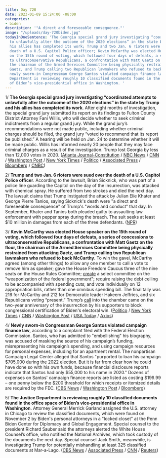 ```yaml
---
title: Day 720
date: 2023-01-09 15:24:00 -08:00
categories:
- biden
description: '"A direct and foreseeable consequence."'
image: "/uploads/day-720biden.jpg"
todayInOneSentence: 'The Georgia special grand jury investigating “coordinated attempts
  to unlawfully alter the outcome of the 2020 elections” in the state by Trump and
  his allies has completed its work; Trump and two Jan. 6 rioters were sued over the
  death of a U.S. Capitol Police officer; Kevin McCarthy was elected House speaker
  on the 15th round of voting, which followed four days of defeats, a series of concessions
  to ultraconservative Republicans, a confrontation with Matt Gaetz on the floor,
  the chairman of the Armed Services Committee being physically restrained from attacking
  Gaetz, and Trump calling two Republican lawmakers who refused to back McCarthy;
  newly sworn-in Congressman George Santos violated campaign finance law; and Justice
  Department is reviewing roughly 10 classified documents found in the office space
  of Biden’s vice-presidential office in Washington. '
---
```


1/ **The Georgia special grand jury investigating “coordinated attempts to unlawfully alter the outcome of the 2020 elections” in the state by Trump and his allies has completed its work**. After eight months of investigation, the special grand jury submitted its report on its findings to Fulton County District Attorney Fani Willis, who will decide whether to seek criminal indictments from a regular grand jury. While the grand jury’s recommendations were not made public, including whether criminal charges should be filed, the grand jury “voted to recommend that its report be published.” A hearing will be held on Jan. 24 to determine whether it will be made public. Willis has informed nearly 20 people that they may face criminal charges as a result of the investigation. Trump lost Georgia by less than 12,000 votes in 2020. ([Atlanta Journal-Constitution](https://www.ajc.com/politics/breaking-fulton-special-grand-jury-completes-trump-investigation/XQXALSAGX5A5HLBJW46JBEHM5Y/) / [NBC News](https://www.nbcnews.com/politics/donald-trump/grand-jury-georgia-trump-election-probe-completes-final-report-judge-s-rcna64891) / [CNN](https://www.cnn.com/2023/01/09/politics/fulton-county-grand-jury-trump-election/index.html) / [Washington Post](https://www.washingtonpost.com/nation/2023/01/09/fulton-county-trump-investigation-ends/) / [New York Times](https://www.nytimes.com/2023/01/09/us/trump-georgia-election-grand-jury.html) / [Politico](https://www.politico.com/news/2023/01/09/atlanta-special-grand-jury-trump-investigation-2020-00077002) / [Associated Press](https://apnews.com/article/politics-georgia-donald-trump-juries-united-states-government-fc08d39209ce3be768d933f96a434abf) / [Bloomberg](https://www.bloomberg.com/news/articles/2023-01-09/georgia-grand-jury-investigating-trump-submits-recommendations-and-disbands?sref=MIBMEEoj) / [CNBC](https://www.cnbc.com/2023/01/09/georgia-grand-jury-probing-trump-for-possible-2020-election-crimes-completes-work-report-says.html))

2/ **Trump and two Jan. 6 rioters were sued over the death of a U.S. Capitol Police officer**. According to the lawsuit, Brian Sicknick, who was part of a police line guarding the Capitol on the day of the insurrection, was attacked with chemical spray. He suffered from two strokes and died the next day. The lawsuit claims that Trump instigated the attack by Julian Elie Khater and George Pierre Tanios, saying Sicknick's death were "a direct and foreseeable consequence" of Trump's "words and conduct" that day. In September, Khater and Tanios both pleaded guilty to assaulting law enforcement with pepper spray during the breach. The suit seeks at least $10 million in damages from each of the three defendants. ([NPR](https://www.npr.org/2023/01/06/1147357087/trump-and-two-rioters-are-sued-over-the-death-of-capitol-police-officer-brian-si))

3/ **Kevin McCarthy was elected House speaker on the 15th round of voting, which followed four days of defeats, a series of concessions to ultraconservative Republicans, a confrontation with Matt Gaetz on the floor, the chairman of the Armed Services Committee being physically restrained from attacking Gaetz, and Trump calling two Republican lawmakers who refused to back McCarthy**. To win the gavel, McCarthy agreed (among other things) to allow any one member to call a vote to remove him as speaker; gave the House Freedom Caucus three of the nine seats on the House Rules Committee; [create](https://www.nytimes.com/2023/01/08/us/politics/house-republicans-fbi-investigation.html) a select committee on the "weaponization of the federal government"; require raising the debt ceiling to be accompanied with spending cuts; and vote individually on 12 appropriation bills, rather than one omnibus spending bill. The final tally was 216 for McCarthy and 212 for Democratic leader Hakeem Jeffries, and six Republicans voting “present.” Trump’s [call](https://www.nytimes.com/2023/01/06/us/politics/trump-calls-gaetz-mccarthy.html) into the chamber came on the two-year anniversary of the insurrection by his supporters to block congressional certification of Biden's electoral win. ([Politico](https://www.politico.com/news/2023/01/07/crazy-moments-mccarthy-speaker-votes-00076887) / [New York Times](https://www.nytimes.com/2023/01/06/us/politics/house-speaker-vote-mccarthy.html) / [CNN](https://www.cnn.com/2023/01/07/politics/kevin-mccarthy-path-to-speakership/) / [Washington Post](https://www.washingtonpost.com/politics/2023/01/06/house-speaker-vote-live-coverage-kevin-mccarthy/) / [USA Today](https://www.usatoday.com/story/news/politics/2023/01/09/rules-package-vote-congress-mccarthy/11013127002/) / [Axios](https://www.axios.com/2023/01/08/kevin-mccarthy-house-speaker-vote-republicans))

4/ **Newly sworn-in Congressman George Santos violated campaign finance law**, according to a complaint filed with the Federal Election Commission. Santos, who has admitted to  "embellishing" his biography, was accused of masking the source of his campaign’s funding, misrepresenting his campaign’s spending, and using campaign resources for personal expenses, including for an apartment rental. The nonpartisan Campaign Legal Center alleged that Santos "purported to loan his campaign $705,000 during the 2022 election. But it is far from clear how he could have done so with his own funds, because financial disclosure reports indicate that Santos had only $55,000 to his name in 2020." Dozens of expenses on Santos' campaign finance reports are listed as costing $199.99 – one penny below the $200 threshold for which receipts or itemized details are required by the FEC. ([CBS News](https://www.cbsnews.com/news/george-santos-federal-election-commission-complaint/) / [Washington Post](https://www.washingtonpost.com/politics/2023/01/09/george-santos-campaign-finance-complaint/) / [Bloomberg](https://www.bloomberg.com/news/articles/2023-01-09/santos-illegally-hid-source-of-campaign-donations-campaign-legal-center-alleges?srnd=politics-vp&sref=MIBMEEoj))

5/ **The Justice Department is reviewing roughly 10 classified documents found in the office space of Biden’s vice-presidential office in Washington**. Attorney General Merrick Garland assigned the U.S. attorney in Chicago to review the classified documents, which were found on November 2 by Biden's personal attorneys in a "locked closet" at the Penn Biden Center for Diplomacy and Global Engagement. Special counsel to the president Richard Sauber said the attorneys alerted the White House Counsel’s office, who notified the National Archives, which took custody of the documents the next day. Special counsel Jack Smith, meanwhile, is investigating Trump for potentially mishandling at least 325 classified documents at Mar-a-Lago. ([CBS News](https://www.cbsnews.com/news/biden-center-classified-documents/) / [Associated Press](https://apnews.com/article/biden-politics-united-states-government-812ef44a5333f6d93423a67a683fa024) / [CNN](https://www.cnn.com/2023/01/09/politics/joe-biden-classified-documents-upenn/) / [Reuters](https://www.reuters.com/world/us/classified-documents-bidens-vice-presidency-found-think-tank-cbs-news-2023-01-09/))

